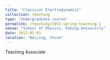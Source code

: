 ```yaml
---
title: "Classical Electrodynamics"
collection: teaching
type: "Undergraduate course"
permalink: /teaching/2013-spring-teaching-1
venue: "School of Physics, Peking University"
date: 2013-03-01
location: "Beijing, China"
---
```


Teaching Associate

